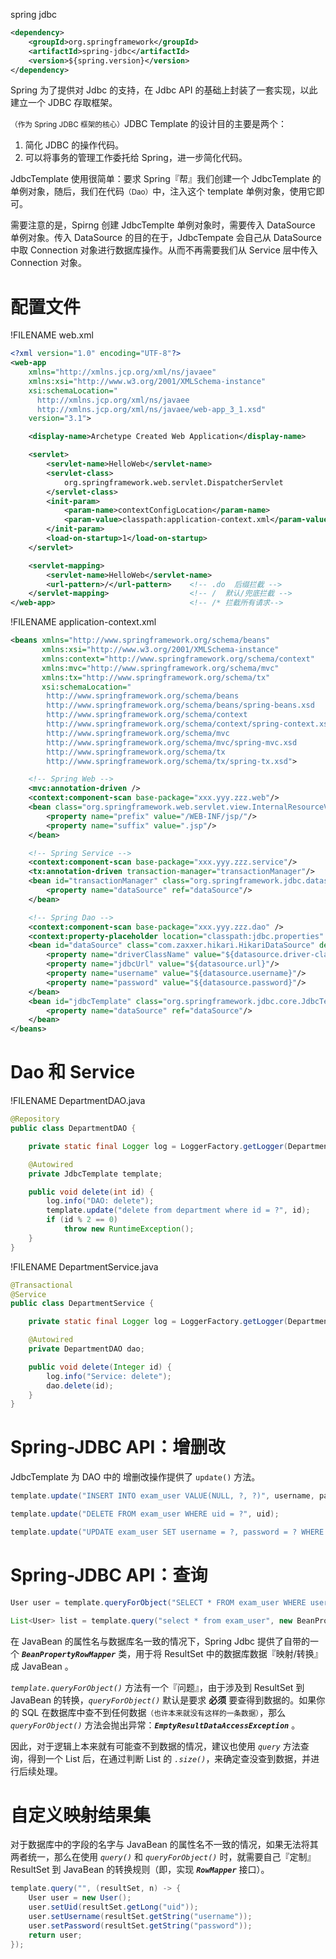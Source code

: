 <span class="title">spring jdbc</span>

```xml
<dependency>
    <groupId>org.springframework</groupId>
    <artifactId>spring-jdbc</artifactId>
    <version>${spring.version}</version>
</dependency>
```

Spring 为了提供对 Jdbc 的支持，在 Jdbc API 的基础上封装了一套实现，以此建立一个 JDBC 存取框架。

<small>（作为 Spring JDBC 框架的核心）</smalL>JDBC Template 的设计目的主要是两个：

1. 简化 JDBC 的操作代码。
2. 可以将事务的管理工作委托给 Spring，进一步简化代码。

JdbcTemplate 使用很简单：要求 Spring『帮』我们创建一个 JdbcTemplate 的单例对象，随后，我们在代码<small>（Dao）</small>中，注入这个 template 单例对象，使用它即可。


需要注意的是，Spirng 创建 JdbcTemplte 单例对象时，需要传入 DataSource 单例对象。传入 DataSource 的目的在于，JdbcTempate 会自己从 DataSource 中取 Connection 对象进行数据库操作。从而不再需要我们从 Service 层中传入 Connection 对象。

# 配置文件

!FILENAME web.xml
```xml
<?xml version="1.0" encoding="UTF-8"?>
<web-app 
    xmlns="http://xmlns.jcp.org/xml/ns/javaee"
    xmlns:xsi="http://www.w3.org/2001/XMLSchema-instance"
    xsi:schemaLocation="
      http://xmlns.jcp.org/xml/ns/javaee
      http://xmlns.jcp.org/xml/ns/javaee/web-app_3_1.xsd"
    version="3.1">

    <display-name>Archetype Created Web Application</display-name>

    <servlet>
        <servlet-name>HelloWeb</servlet-name>
        <servlet-class>
            org.springframework.web.servlet.DispatcherServlet
        </servlet-class>
        <init-param>
            <param-name>contextConfigLocation</param-name>
            <param-value>classpath:application-context.xml</param-value>
        </init-param>
        <load-on-startup>1</load-on-startup>
    </servlet>

    <servlet-mapping>
        <servlet-name>HelloWeb</servlet-name>
        <url-pattern>/</url-pattern>    <!-- .do  后缀拦截 -->
    </servlet-mapping>                  <!-- /  默认/兜底拦截 -->
</web-app>                              <!-- /* 拦截所有请求-->
```


!FILENAME application-context.xml
```xml
<beans xmlns="http://www.springframework.org/schema/beans"
       xmlns:xsi="http://www.w3.org/2001/XMLSchema-instance"
       xmlns:context="http://www.springframework.org/schema/context"
       xmlns:mvc="http://www.springframework.org/schema/mvc"
       xmlns:tx="http://www.springframework.org/schema/tx"
       xsi:schemaLocation="
        http://www.springframework.org/schema/beans
        http://www.springframework.org/schema/beans/spring-beans.xsd
        http://www.springframework.org/schema/context
        http://www.springframework.org/schema/context/spring-context.xsd
        http://www.springframework.org/schema/mvc
        http://www.springframework.org/schema/mvc/spring-mvc.xsd
        http://www.springframework.org/schema/tx
        http://www.springframework.org/schema/tx/spring-tx.xsd">

    <!-- Spring Web -->
    <mvc:annotation-driven />
    <context:component-scan base-package="xxx.yyy.zzz.web"/>
    <bean class="org.springframework.web.servlet.view.InternalResourceViewResolver">
        <property name="prefix" value="/WEB-INF/jsp/"/>
        <property name="suffix" value=".jsp"/>
    </bean>

    <!-- Spring Service -->
    <context:component-scan base-package="xxx.yyy.zzz.service"/>
    <tx:annotation-driven transaction-manager="transactionManager"/>
    <bean id="transactionManager" class="org.springframework.jdbc.datasource.DataSourceTransactionManager">
        <property name="dataSource" ref="dataSource"/>
    </bean>

    <!-- Spring Dao -->
    <context:component-scan base-package="xxx.yyy.zzz.dao" />
    <context:property-placeholder location="classpath:jdbc.properties" ignore-unresolvable="true" />
    <bean id="dataSource" class="com.zaxxer.hikari.HikariDataSource" destroy-method="close">
        <property name="driverClassName" value="${datasource.driver-class-name}"/>
        <property name="jdbcUrl" value="${datasource.url}"/>
        <property name="username" value="${datasource.username}"/>
        <property name="password" value="${datasource.password}"/>
    </bean>
    <bean id="jdbcTemplate" class="org.springframework.jdbc.core.JdbcTemplate">
        <property name="dataSource" ref="dataSource"/>
    </bean>
</beans>
```

# Dao 和 Service

!FILENAME DepartmentDAO.java
```java
@Repository
public class DepartmentDAO {

    private static final Logger log = LoggerFactory.getLogger(DepartmentDAO.class);

    @Autowired
    private JdbcTemplate template;

    public void delete(int id) {
        log.info("DAO: delete");
        template.update("delete from department where id = ?", id);
        if (id % 2 == 0)
            throw new RuntimeException();
    }
}
```

!FILENAME DepartmentService.java
```java
@Transactional
@Service
public class DepartmentService {

    private static final Logger log = LoggerFactory.getLogger(DepartmentService.class);

    @Autowired
    private DepartmentDAO dao;

    public void delete(Integer id) {
        log.info("Service: delete");
        dao.delete(id);
    }
}
```

# Spring-JDBC API：增删改

JdbcTemplate 为 DAO 中的 增删改操作提供了 `update()` 方法。

```java
template.update("INSERT INTO exam_user VALUE(NULL, ?, ?)", username, password);

template.update("DELETE FROM exam_user WHERE uid = ?", uid);

template.update("UPDATE exam_user SET username = ?, password = ? WHERE uid = ?", newUsername, newPassword, uid);
```

# Spring-JDBC API：查询

```java
User user = template.queryForObject("SELECT * FROM exam_user WHERE username = ?", new BeanPropertyRowMapper<>(User.class), username);

List<User> list = template.query("select * from exam_user", new BeanPropertyRowMapper<>(User.class));
```

在 JavaBean 的属性名与数据库名一致的情况下，Spring Jdbc 提供了自带的一个 ***`BeanPropertyRowMapper`*** 类，用于将 ResultSet 中的数据库数据『映射/转换』成 JavaBean 。

*`template.queryForObject()`* 方法有一个『问题』，由于涉及到 ResultSet 到 JavaBean 的转换，*`queryForObject()`* 默认是要求 **必须** 要查得到数据的。如果你的 SQL 在数据库中查不到任何数据<small>（也许本来就没有这样的一条数据）</small>，那么 *`queryForObject()`* 方法会抛出异常：***`EmptyResultDataAccessException`*** 。

因此，对于逻辑上本来就有可能查不到数据的情况，建议也使用 *`query`* 方法查询，得到一个 List 后，在通过判断 List 的 *`.size()`*，来确定查没查到数据，并进行后续处理。

# 自定义映射结果集

对于数据库中的字段的名字与 JavaBean 的属性名不一致的情况，如果无法将其两者统一，那么在使用 *`query()`* 和 *`queryForObject()`* 时，就需要自己『定制』ResultSet 到 JavaBean 的转换规则（即，实现 ***`RowMapper`*** 接口）。

```java
template.query("", (resultSet, n) -> {
    User user = new User();
    user.setUid(resultSet.getLong("uid"));
    user.setUsername(resultSet.getString("username"));
    user.setPassword(resultSet.getString("password"));
    return user;
});
```

